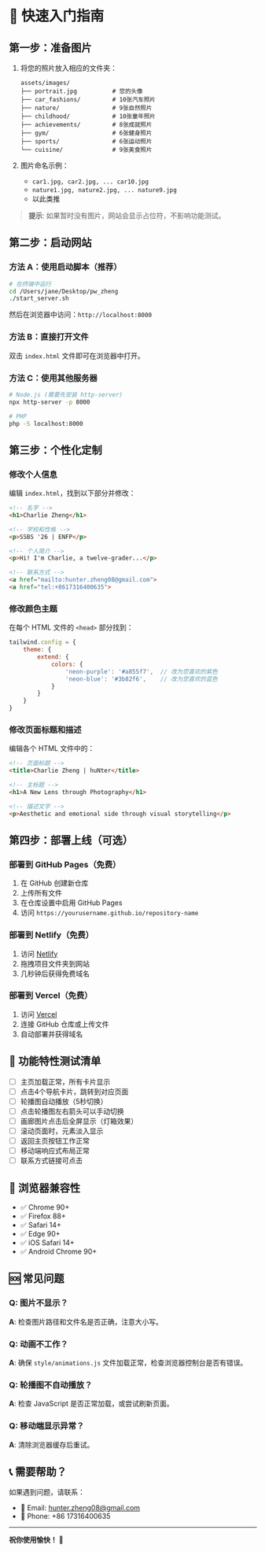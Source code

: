 # 🚀 快速入门指南

## 第一步：准备图片

1. 将您的照片放入相应的文件夹：
   ```
   assets/images/
   ├── portrait.jpg          # 您的头像
   ├── car_fashions/         # 10张汽车照片
   ├── nature/               # 9张自然照片
   ├── childhood/            # 10张童年照片
   ├── achievements/         # 8张成就照片
   ├── gym/                  # 6张健身照片
   ├── sports/               # 6张运动照片
   └── cuisine/              # 9张美食照片
   ```

2. 图片命名示例：
   - `car1.jpg, car2.jpg, ... car10.jpg`
   - `nature1.jpg, nature2.jpg, ... nature9.jpg`
   - 以此类推

> **提示**: 如果暂时没有图片，网站会显示占位符，不影响功能测试。

## 第二步：启动网站

### 方法 A：使用启动脚本（推荐）

```bash
# 在终端中运行
cd /Users/jane/Desktop/pw_zheng
./start_server.sh
```

然后在浏览器中访问：`http://localhost:8000`

### 方法 B：直接打开文件

双击 `index.html` 文件即可在浏览器中打开。

### 方法 C：使用其他服务器

```bash
# Node.js (需要先安装 http-server)
npx http-server -p 8000

# PHP
php -S localhost:8000
```

## 第三步：个性化定制

### 修改个人信息

编辑 `index.html`，找到以下部分并修改：

```html
<!-- 名字 -->
<h1>Charlie Zheng</h1>

<!-- 学校和性格 -->
<p>SSBS '26 | ENFP</p>

<!-- 个人简介 -->
<p>Hi! I'm Charlie, a twelve-grader...</p>

<!-- 联系方式 -->
<a href="mailto:hunter.zheng08@gmail.com">
<a href="tel:+8617316400635">
```

### 修改颜色主题

在每个 HTML 文件的 `<head>` 部分找到：

```javascript
tailwind.config = {
    theme: {
        extend: {
            colors: {
                'neon-purple': '#a855f7',  // 改为您喜欢的紫色
                'neon-blue': '#3b82f6',    // 改为您喜欢的蓝色
            }
        }
    }
}
```

### 修改页面标题和描述

编辑各个 HTML 文件中的：

```html
<!-- 页面标题 -->
<title>Charlie Zheng | huNter</title>

<!-- 主标题 -->
<h1>A New Lens through Photography</h1>

<!-- 描述文字 -->
<p>Aesthetic and emotional side through visual storytelling</p>
```

## 第四步：部署上线（可选）

### 部署到 GitHub Pages（免费）

1. 在 GitHub 创建新仓库
2. 上传所有文件
3. 在仓库设置中启用 GitHub Pages
4. 访问 `https://yourusername.github.io/repository-name`

### 部署到 Netlify（免费）

1. 访问 [Netlify](https://www.netlify.com/)
2. 拖拽项目文件夹到网站
3. 几秒钟后获得免费域名

### 部署到 Vercel（免费）

1. 访问 [Vercel](https://vercel.com/)
2. 连接 GitHub 仓库或上传文件
3. 自动部署并获得域名

## 📱 功能特性测试清单

- [ ] 主页加载正常，所有卡片显示
- [ ] 点击4个导航卡片，跳转到对应页面
- [ ] 轮播图自动播放（5秒切换）
- [ ] 点击轮播图左右箭头可以手动切换
- [ ] 画廊图片点击后全屏显示（灯箱效果）
- [ ] 滚动页面时，元素淡入显示
- [ ] 返回主页按钮工作正常
- [ ] 移动端响应式布局正常
- [ ] 联系方式链接可点击

## 🎨 浏览器兼容性

- ✅ Chrome 90+
- ✅ Firefox 88+
- ✅ Safari 14+
- ✅ Edge 90+
- ✅ iOS Safari 14+
- ✅ Android Chrome 90+

## 🆘 常见问题

### Q: 图片不显示？
**A**: 检查图片路径和文件名是否正确，注意大小写。

### Q: 动画不工作？
**A**: 确保 `style/animations.js` 文件加载正常，检查浏览器控制台是否有错误。

### Q: 轮播图不自动播放？
**A**: 检查 JavaScript 是否正常加载，或尝试刷新页面。

### Q: 移动端显示异常？
**A**: 清除浏览器缓存后重试。

## 📞 需要帮助？

如果遇到问题，请联系：
- 📧 Email: hunter.zheng08@gmail.com
- 📱 Phone: +86 17316400635

---

**祝你使用愉快！ 🎉**




